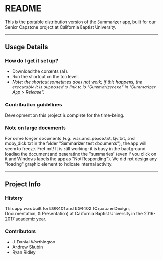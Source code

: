 # README #

This is the portable distribution version of the Summarizer
app, built for our Senior Capstone project at California
Baptist University.

---

## Usage Details ##

### How do I get it set up? ###

* Download the contents (all).
* Run the shortcut on the top level.
* _Note: the shortcut sometimes does
  not work; if this happens, the executable
  it is supposed to link to is "Summarizer.exe"
  in "Summarizer App > Release"._

### Contribution guidelines ###

Development on this project is complete
for the time-being.

### Note on large documents ###

For some longer documents (e.g. war_and_peace.txt,
kjv.txt, and moby_dick.txt in the folder "Summarizer
test documents"), the app will seem to freeze. Fret not!
It is still working; it is busy in the background
loading the document and generating the "summaries"
(even if you click on it and Windows labels the app
as "Not Responding"). We did not design any "loading"
graphic element to indicate internal activity.

---

## Project Info ##

### History ###

This app was built for EGR401 and EGR402 (Capstone Design, Documentation,
& Presentation) at California Baptist University in the 2016-2017
academic year.

### Contributors ###

- J. Daniel Worthington
- Andrew Shubin
- Ryan Ridley
